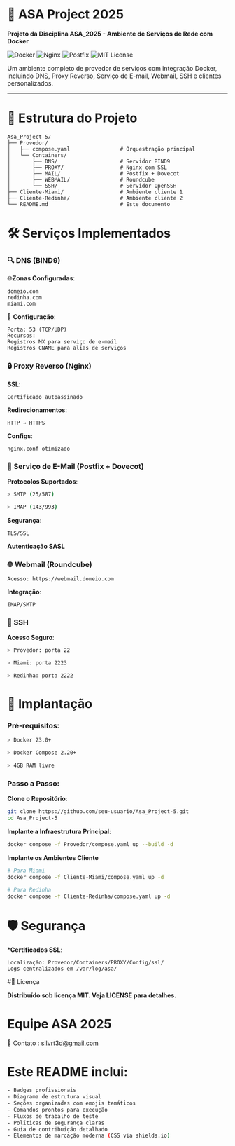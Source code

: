 # 🌊 ASA Project 2025

**Projeto da Disciplina ASA_2025 - Ambiente de Serviços de Rede com Docker**

![Docker](https://img.shields.io/badge/Docker-2CA5E0?style=for-the-badge&logo=docker&logoColor=white)
![Nginx](https://img.shields.io/badge/nginx-%23009639.svg?style=for-the-badge&logo=nginx&logoColor=white)
![Postfix](https://img.shields.io/badge/Postfix-DD3838?style=for-the-badge&logo=mail.ru&logoColor=white)
![MIT License](https://img.shields.io/badge/License-MIT-blue.svg)

Um ambiente completo de provedor de serviços com integração Docker, incluindo DNS, Proxy Reverso, Serviço de E-mail, Webmail, SSH e clientes personalizados.

---

# 📂 Estrutura do Projeto

```plaintext
Asa_Project-5/
├── Provedor/
│   ├── compose.yaml                # Orquestração principal
│   └── Containers/
│       ├── DNS/                    # Servidor BIND9
│       ├── PROXY/                  # Nginx com SSL
│       ├── MAIL/                   # Postfix + Dovecot
│       ├── WEBMAIL/                # Roundcube
│       └── SSH/                    # Servidor OpenSSH
├── Cliente-Miami/                  # Ambiente cliente 1
├── Cliente-Redinha/                # Ambiente cliente 2
└── README.md                       # Este documento
```

# 🛠️ Serviços Implementados


### 🔍 DNS (BIND9)

  🌐**Zonas Configuradas**:
  ```plaintext
  domeio.com
  redinha.com
  miami.com
  ````
  🔧 **Configuração**:
  ```plaintext
  Porta: 53 (TCP/UDP)
  Recursos:
  Registros MX para serviço de e-mail
  Registros CNAME para alias de serviços
  ```

### 🔒 Proxy Reverso (Nginx)

  **SSL**: 
  
  ```plaintext
  Certificado autoassinado
  ```
  
  **Redirecionamentos**:
  
  ```plaintext
  HTTP → HTTPS
  ```
  
  **Configs**:
  ```plaintext
  nginx.conf otimizado
  ```

### 📧 Serviço de E-Mail (Postfix + Dovecot)

  **Protocolos Suportados**:
  
  ```bash
  > SMTP (25/587)
  
  > IMAP (143/993)
  ```
  
  **Segurança**:
  
  ```plaintext
  TLS/SSL
  ```

  **Autenticação SASL**

### 🌐 Webmail (Roundcube)

  ```plaintext
  Acesso: https://webmail.domeio.com
  ```
  
  **Integração**:
  
  ```plaintext
  IMAP/SMTP
  ```

### 🔑 SSH

**Acesso Seguro**:

```bash
> Provedor: porta 22

> Miami: porta 2223

> Redinha: porta 2222
```

# 🚀 Implantação

### Pré-requisitos:

```bash
> Docker 23.0+

> Docker Compose 2.20+

> 4GB RAM livre
```

### Passo a Passo:

**Clone o Repositório**:

```sh
git clone https://github.com/seu-usuario/Asa_Project-5.git
cd Asa_Project-5
```

**Implante a Infraestrutura Principal**:

```sh
docker compose -f Provedor/compose.yaml up --build -d
```

**Implante os Ambientes Cliente**

```sh
# Para Miami
docker compose -f Cliente-Miami/compose.yaml up -d

# Para Redinha
docker compose -f Cliente-Redinha/compose.yaml up -d
```

# 🛡️ Segurança

***Certificados SSL**:

```plaintext
Localização: Provedor/Containers/PROXY/Config/ssl/
Logs centralizados em /var/log/asa/
```

#📄 Licença

**Distribuído sob licença MIT. Veja LICENSE para detalhes.**

# Equipe ASA 2025

📧 Contato : <span style="color:red">silvrt3d@gmail.com</span>

# Este README inclui:

```bash
- Badges profissionais
- Diagrama de estrutura visual
- Seções organizadas com emojis temáticos
- Comandos prontos para execução
- Fluxos de trabalho de teste
- Políticas de segurança claras
- Guia de contribuição detalhado
- Elementos de marcação moderna (CSS via shields.io)
```
